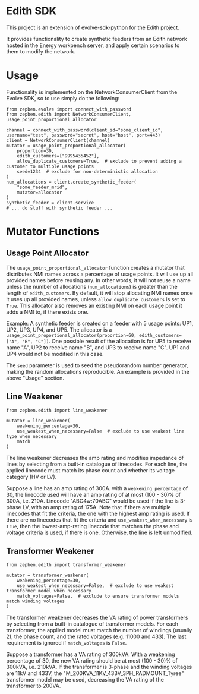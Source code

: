 # Edith SDK #

This project is an extension of [evolve-sdk-python](https://github.com/zepben/evolve-sdk-python) for the Edith project.

It provides functionality to create synthetic feeders from an Edith network hosted in the Energy workbench server,
and apply certain scenarios to them to modify the network.

# Usage #

Functionality is implemented on the NetworkConsumerClient from the Evolve SDK, so to use simply do the following:

    from zepben.evolve import connect_with_password
    from zepben.edith import NetworkConsumerClient, usage_point_proportional_allocator
    
    channel = connect_with_password(client_id="some_client_id", username="test", password="secret", host="host", port=443)
    client = NetworkConsumerClient(channel)
    mutator = usage_point_proportional_allocator(
        proportion=30,
        edith_customers=["9995435452"],
        allow_duplicate_customers=True,  # exclude to prevent adding a customer to multiple usage points
        seed=1234  # exclude for non-deterministic allocation
    )
    num_allocations = client.create_synthetic_feeder(
        "some_feeder_mrid",
        mutator=allocator
    )
    synthetic_feeder = client.service
    # ... do stuff with synthetic feeder ...

# Mutator Functions #

## Usage Point Allocator ##

The `usage_point_proportional_allocator` function creates a mutator that distributes NMI names across a percentage
of usage points. It will use up all provided names before reusing any. In other words, it will not reuse a name unless
the number of allocations (`num_allocations`) is greater than the length of `edith_customers`. By default, it will stop
allocating NMI names once it uses up all provided names, unless `allow_duplicate_customers` is set to `True`.
This allocator also removes an existing NMI on each usage point it adds a NMI to, if there exists one.

Example: A synthetic feeder is created on a feeder with 5 usage points: UP1, UP2, UP3, UP4, and UP5. The allocator is
a `usage_point_proportional_allocator(proportion=60, edith_customers=["A", "B", "C"])`. One possible result of the
allocation is for UP5 to receive name "A", UP2 to receive name "B", and UP3 to receive name "C". UP1 and UP4 would not
be modified in this case.

The `seed` parameter is used to seed the pseudorandom number generator, making the random allocations reproducible. An
example is provided in the above "Usage" section.

## Line Weakener ##

    from zepben.edith import line_weakener

    mutator = line_weakener(
        weakening_percentage=30,
        use_weakest_when_necessary=False  # exclude to use weakest line type when necessary
        match 
    )

The line weakener decreases the amp rating and modifies impedance of lines by selecting from a built-in catalogue of 
linecodes. For each line, the applied linecode must match its phase count and whether its voltage category (HV or LV).

Suppose a line has an amp rating of 300A. with a `weakening_percentage` of 30, the linecode used will have an amp rating
of at most (100 - 30)% of 300A, i.e. 210A. Linecode "ABC4w:70ABC" would be used if the line is 3-phase LV, with an amp
rating of 175A. Note that if there are multiple linecodes that fit the criteria, the one with the highest amp rating is
used. If there are no linecodes that fit the criteria and `use_weakest_when_necessary` is `True`, then the
lowest-amp-rating linecode that matches the phase and voltage criteria is used, if there is one. Otherwise, the line is
left unmodified.

## Transformer Weakener ##

    from zepben.edith import transformer_weakener

    mutator = transformer_weakener(
        weakening_percentage=30,
        use_weakest_when_necessary=False,  # exclude to use weakest transformer model when necessary
        match_voltages=False,  # exclude to ensure transformer models match winding voltages
    )

The transformer weakener decreases the VA rating of power transformers by selecting from a built-in catalogue of
transformer models. For each transformer, the applied model must match the number of windings (usually 2), the phase
count, and the rated voltages (e.g. 11000 and 433). The last requirement is ignored if `match_voltages` is `False`.

Suppose a transformer has a VA rating of 300kVA. With a weakening percentage of 30, the new VA rating should be at most
(100 - 30)% of 300kVA, i.e. 210kVA. If the transformer is 3-phase and the winding voltages are 11kV and 433V,
the "M_200KVA_11KV_433V_3PH_PADMOUNT_Tyree" transformer model may be used, decreasing the VA rating of the transformer
to 200VA.
